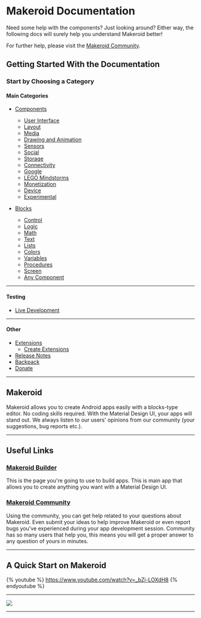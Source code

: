 # Makeroid Documentation

Need some help with the components? Just looking around? Either way, the following docs will surely help you understand Makeroid better!

For further help, please visit the [Makeroid Community](https://community.makeroid.io).

## Getting Started With the Documentation

### Start by Choosing a Category

#### Main Categories

* [Components](//components.md)

  * [User Interface](//components/user-interface.md)
  * [Layout](//components/layout.md)
  * [Media](//components/media.md)
  * [Drawing and Animation](//components/drawing-and-animation.md)
  * [Sensors](//components/sensors.md)
  * [Social](//components/social.md)
  * [Storage](//components/storage.md)
  * [Connectivity](//components/connectivity.md)
  * [Google](//components/google.md)
  * [LEGO Mindstorms](//components/lego-mindstorms.md)
  * [Monetization](//components/monetization.md)
  * [Device](//components/device.md)
  * [Experimental](//components/experimental.md)

* [Blocks](//blocks.md)

  * [Control](//blocks/control.md)
  * [Logic](//blocks/logic.md)
  * [Math](//blocks/math.md)
  * [Text](//blocks/text.md)
  * [Lists](//blocks/lists.md)
  * [Colors](//blocks/colors.md)
  * [Variables](//blocks/variables.md)
  * [Procedures](//blocks/procedures.md)
  * [Screen](//blocks/screen.md)
  * [Any Component](//blocks/any-component.md)

---

#### Testing

* [Live Development](//live-development.md)

---

#### Other

* [Extensions](//other/extensions.md)
  * [Create Extensions](//other/create-extensions.md)
* [Release Notes](//other/release-notes.md)
* [Backpack](//other/backpack.md)
* [Donate](https://paypal.me/Makeroid)

---

## Makeroid

Makeroid allows you to create Android apps easily with a blocks-type editor. No coding skills required. With the Material Design UI, your apps will stand out. We always listen to our users' opinions from our community \(your suggestions, bug reports etc.\).

---

## Useful Links

### [Makeroid Builder](http://builder.makeroid.io)

This is the page you're going to use to build apps. This is main app that allows you to create anything you want with a Material Design UI.

### [Makeroid Community](https://community.makeroid.io)

Using the community, you can get help related to your questions about Makeroid. Even submit your ideas to help improve Makeroid or even report bugs you've experienced during your app development session. Community has so many users that help you, this means you will get a proper answer to any question of yours in minutes.

---

## A Quick Start on Makeroid

{% youtube %}
https://www.youtube.com/watch?v=_bZj-LOXdH8
{% endyoutube %}

---

![](/assets/overview.png)

---



